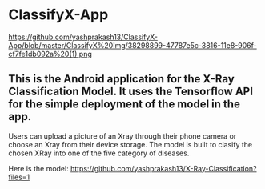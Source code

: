 # ClassifyX-App
https://github.com/yashprakash13/ClassifyX-App/blob/master/ClassifyX%20Img/38298899-47787e5c-3816-11e8-906f-cf7fe1db092a%20(1).png



## This is the Android application for the X-Ray Classification Model. It uses the Tensorflow API for the simple deployment of the model in the app. 
Users can upload a picture of an Xray through their phone camera or choose an Xray from their device storage. The model is built to clasify the chosen XRay into one of the five category of diseases.

Here is the model: https://github.com/yashprakash13/X-Ray-Classification?files=1
